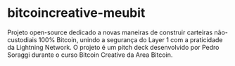 # bitcoincreative-meubit
Projeto open-source dedicado a novas maneiras de construir carteiras não-custodiais 100% Bitcoin, unindo a segurança do Layer 1 com a praticidade da Lightning Network. O projeto é um pitch deck desenvolvido por Pedro Soraggi durante o curso Bitcoin Creative da Area Bitcoin.
